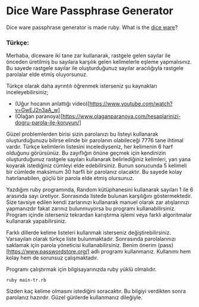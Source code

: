 # Dice Ware Passphrase Generator

Dice ware passphrase generator is made ruby. What is the [dice ware](http://world.std.com/~reinhold/diceware.html)?



### Türkçe:

Merhaba, diceware iki tane zar kullanarak, rastgele gelen sayılar ile önceden üretilmiş bu sayılara karşılık gelen kelimelerle eşleme yapmalısınız. Bu sayede rastgele sayılar ile oluşturduğunuz sayılar aracılığıyla rastgele parolalar elde etmiş oluyorsunuz.

Türkçe olarak daha ayrıntılı öğrenmek isterseniz şu kaynakları inceleyebilirsiniz;

+ (Uğur hocanın anlattığı video)[https://www.youtube.com/watch?v=GwEJ2n3aA_w]
+ (Olağan paranoya)[https://www.olaganparanoya.com/hesaplarinizi-dogru-parola-ile-koruyun/]

Güzel problemlerden birisi sizin parolanızı bu listeyi kullanarak oluşturduğunuzu bilirse elinde bir parolanın olabileceği 7776 tane ihtimal vardır. Türkçe kelimlerin listesini incelediyseniz, her kelimenin 6 harf olduğunu görürsünüz. Bu zayıflığın önüne geçmek için kendinizin oluşturduğunuz rastgele sayıları kullanarak belirlediğiniz kelimleri, yan yana koyarak istediğiniz cümleyi elde edebilirsiniz. Bunun sonucunda 5 kelimeli bir cümlede maksimum 30 harfli bir parolanız olacaktır. Bu sayede kolay hatırlanabilen, güçlü bir parola elde etmiş olursunuz.

Yazdığım ruby programında, Random kütüphanesini kullanarak sayıları 1 ile 6 arasında sayı üretiyor. Sonrasında listede bulunan karşılığını göstermektedir. Size tavsiye edilen kendi zarlarınızı kullanarak manuel olarak zar atışlarınızı yapmanızdır fakat zarınız bulunmuyorsa bu programı kullanabilirsiniz. Program içinde isterseniz tekrardan karıştırma işlemi veya farklı algoritmalar kullanarak yapabilirsiniz.

Farklı dillerde kelime listeleri kullanmak isterseniz değiştirebilirsiniz. Varsayılan olarak türkçe liste bulunmaktadır. Sonrasında parolalarınızı saklamak için parola yöneticisi kullanabilirsiniz. Benim önerim (pass)[https://www.passwordstore.org/] adlı programı kullanmanız. Kullanımı hem kolay hem de sorunsuz çalışmaktadır.

Programı çalıştırmak için bilgisayarınızda ruby yüklü olmalıdır.

```
ruby main-tr.rb
```

Sizden kaç kelime olmasını istediğini soracaktır. Bu bilgiyi verdikten sonra parolanız hazırdır. Güzel günlerde kullanmanız dileğiyle.
